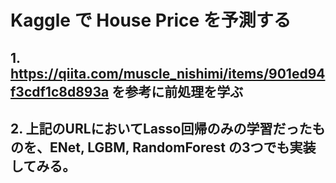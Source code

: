 # Kaggle で House Price を予測する
## 1. https://qiita.com/muscle_nishimi/items/901ed94f3cdf1c8d893a を参考に前処理を学ぶ
## 2. 上記のURLにおいてLasso回帰のみの学習だったものを、ENet, LGBM, RandomForest の3つでも実装してみる。
